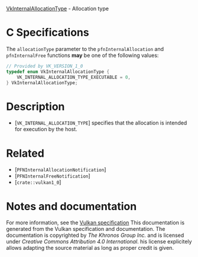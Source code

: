 [VkInternalAllocationType](https://www.khronos.org/registry/vulkan/specs/1.3-extensions/man/html/VkInternalAllocationType.html) - Allocation type

# C Specifications
The `allocationType` parameter to the `pfnInternalAllocation` and
`pfnInternalFree` functions  **may**  be one of the following values:
```c
// Provided by VK_VERSION_1_0
typedef enum VkInternalAllocationType {
    VK_INTERNAL_ALLOCATION_TYPE_EXECUTABLE = 0,
} VkInternalAllocationType;
```

# Description
- [`VK_INTERNAL_ALLOCATION_TYPE`] specifies that the allocation is intended for execution by the host.

# Related
- [`PFNInternalAllocationNotification`]
- [`PFNInternalFreeNotification`]
- [`crate::vulkan1_0`]

# Notes and documentation
For more information, see the [Vulkan specification](https://www.khronos.org/registry/vulkan/specs/1.3-extensions/html/vkspec.html)
This documentation is generated from the Vulkan specification and documentation.
The documentation is copyrighted by *The Khronos Group Inc.* and is licensed under *Creative Commons Attribution 4.0 International*.
his license explicitely allows adapting the source material as long as proper credit is given.
        